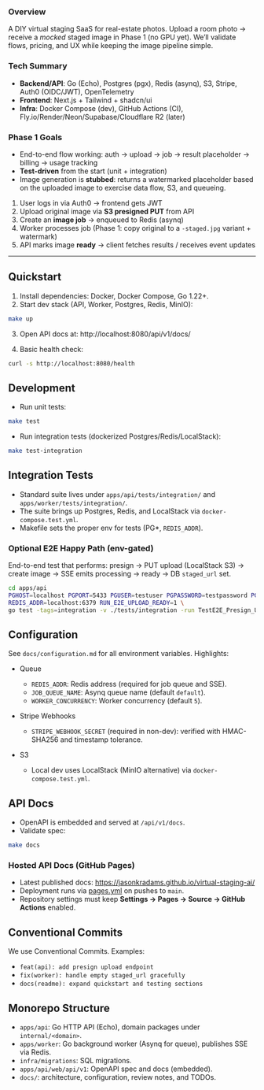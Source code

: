 ### Overview
A DIY virtual staging SaaS for real-estate photos. Upload a room photo → receive a *mocked* staged image in Phase 1 (no GPU yet). We’ll validate flows, pricing, and UX while keeping the image pipeline simple.

### Tech Summary
- **Backend/API**: Go (Echo), Postgres (pgx), Redis (asynq), S3, Stripe, Auth0 (OIDC/JWT), OpenTelemetry
- **Frontend**: Next.js + Tailwind + shadcn/ui
- **Infra**: Docker Compose (dev), GitHub Actions (CI), Fly.io/Render/Neon/Supabase/Cloudflare R2 (later)

### Phase 1 Goals
- End-to-end flow working: auth → upload → job → result placeholder → billing → usage tracking
- **Test-driven** from the start (unit + integration)
- Image generation is **stubbed**: returns a watermarked placeholder based on the uploaded image to exercise data flow, S3, and queueing.

1. User logs in via Auth0 → frontend gets JWT
2. Upload original image via **S3 presigned PUT** from API
3. Create an **image job** → enqueued to Redis (asynq)
4. Worker processes job (Phase 1: copy original to a `-staged.jpg` variant + watermark)
5. API marks image **ready** → client fetches results / receives event updates

---

## Quickstart

1. Install dependencies: Docker, Docker Compose, Go 1.22+.
2. Start dev stack (API, Worker, Postgres, Redis, MinIO):

```bash
make up
```

3. Open API docs at: http://localhost:8080/api/v1/docs/

4. Basic health check:

```bash
curl -s http://localhost:8080/health
```

## Development

- Run unit tests:

```bash
make test
```

- Run integration tests (dockerized Postgres/Redis/LocalStack):

```bash
make test-integration
```

## Integration Tests

- Standard suite lives under `apps/api/tests/integration/` and `apps/worker/tests/integration/`.
- The suite brings up Postgres, Redis, and LocalStack via `docker-compose.test.yml`.
- Makefile sets the proper env for tests (PG*, `REDIS_ADDR`).

### Optional E2E Happy Path (env-gated)

End-to-end test that performs: presign → PUT upload (LocalStack S3) → create image → SSE emits processing → ready → DB `staged_url` set.

```bash
cd apps/api
PGHOST=localhost PGPORT=5433 PGUSER=testuser PGPASSWORD=testpassword PGDATABASE=testdb PGSSLMODE=disable \
REDIS_ADDR=localhost:6379 RUN_E2E_UPLOAD_READY=1 \
go test -tags=integration -v ./tests/integration -run TestE2E_Presign_Upload_CreateImage_ReadyViaSSE
```

## Configuration

See `docs/configuration.md` for all environment variables. Highlights:

- Queue
  - `REDIS_ADDR`: Redis address (required for job queue and SSE).
  - `JOB_QUEUE_NAME`: Asynq queue name (default `default`).
  - `WORKER_CONCURRENCY`: Worker concurrency (default `5`).

- Stripe Webhooks
  - `STRIPE_WEBHOOK_SECRET` (required in non-dev): verified with HMAC-SHA256 and timestamp tolerance.

- S3
  - Local dev uses LocalStack (MinIO alternative) via `docker-compose.test.yml`.

## API Docs

- OpenAPI is embedded and served at `/api/v1/docs`.
- Validate spec:

```bash
make docs
```

### Hosted API Docs (GitHub Pages)

- Latest published docs: https://jasonkradams.github.io/virtual-staging-ai/
- Deployment runs via [pages.yml](.github/workflows/pages.yml) on pushes to `main`.
- Repository settings must keep **Settings → Pages → Source → GitHub Actions** enabled.

## Conventional Commits

We use Conventional Commits. Examples:

- `feat(api): add presign upload endpoint`
- `fix(worker): handle empty staged_url gracefully`
- `docs(readme): expand quickstart and testing sections`

## Monorepo Structure

- `apps/api`: Go HTTP API (Echo), domain packages under `internal/<domain>`.
- `apps/worker`: Go background worker (Asynq for queue), publishes SSE via Redis.
- `infra/migrations`: SQL migrations.
- `apps/api/web/api/v1`: OpenAPI spec and docs (embedded).
- `docs/`: architecture, configuration, review notes, and TODOs.
